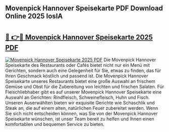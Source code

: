 ## Movenpick Hannover Speisekarte PDF Download Online 2025 IosIA

# <h2><a href="http://gc9gbz.nevu.top/?p=Movenpick+Hannover+Speisekarte">🔗 👉🔴 Movenpick Hannover Speisekarte 2025 PDF</a></h2>

[![Movenpick Hannover Speisekarte 2025 PDF](https://i.imgur.com/dBaPXMq.png)](http://gc9gbz.nevu.top/?p=Movenpick+Hannover+Speisekarte)
Die Movenpick Hannover Speisekarte des Restaurants oder Cafés bietet nicht nur ein Menü mit Gerichten, sondern auch eine Gelegenheit für Sie, etwas zu finden, das für Ihren Geschmack köstlich und passend ist. Die Movenpick Hannover Speisekarte unseres Restaurants bietet eine große Auswahl an frischem Gemüse und Obst für die Zubereitung von leichten und frischen Salaten. Für Fleischliebhaber gibt es auf unserer Movenpick Hannover Speisekarte eine Auswahl an Gerichten: Rindfleisch, Schweinefleisch, Huhn und Fisch. Unseren Auserwählten bieten wir exquisite Gerichte wie Schaschlik und Steak an, die auf einem alten, natürlichen Feuer zubereitet werden. Wenn Sie sich nicht entscheiden können, was Sie von der Movenpick Hannover Speisekarte wünschen, ist unser Team bereit zu helfen und Ihnen einen komfortablen und bequemen Service zu bieten.

